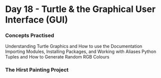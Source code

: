 # Day 18 - Turtle & the Graphical User Interface (GUI)
### Concepts Practised
  Understanding Turtle Graphics and How to use the Documentation
  Importing Modules, Installing Packages, and Working with Aliases
  Python Tuples and How to Generate Random RGB Colours
### The Hirst Painting Project
